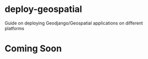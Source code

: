 # deploy-geospatial
Guide on deploying Geodjango/Geospatial applications on different platforms


# Coming Soon
